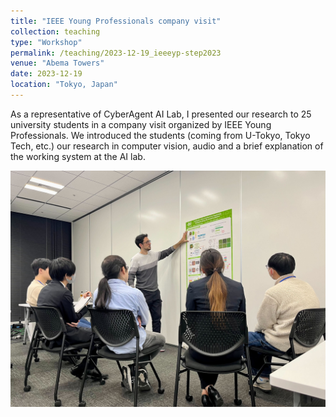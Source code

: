 ```yaml
---
title: "IEEE Young Professionals company visit"
collection: teaching
type: "Workshop"
permalink: /teaching/2023-12-19_ieeeyp-step2023
venue: "Abema Towers"
date: 2023-12-19
location: "Tokyo, Japan"
---
```


As a representative of CyberAgent AI Lab, I presented our research to 25 university students in a company visit organized by IEEE Young Professionals. We introduced the students (coming from U-Tokyo, Tokyo Tech, etc.) our research in computer vision, audio and a brief explanation of the working system at the AI lab.

![IEEE YP AI Lab visit](/images/teaching/ieeeyp-step2023.jpg)
